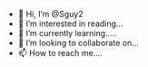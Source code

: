 - 👋 Hi, I’m @Sguy2
- 👀 I’m interested in reading...
- 🌱 I’m currently learning.....
- 💞️ I’m looking to collaborate on...
- 📫 How to reach me....

<!---
Sguy2/Sguy2 is a ✨ special ✨ repository because its `README.md` (this file) appears on your GitHub profile.
You can click the Preview link to take a look at your changes.
--->
